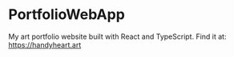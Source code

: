 # PortfolioWebApp
My art portfolio website built with React and TypeScript.
Find it at: https://handyheart.art
